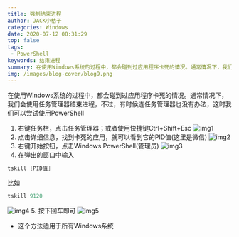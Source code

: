 ```yaml
---
title: 强制结束进程
author: JACK小桔子
categories: Windows
date: 2020-07-12 08:31:29
top: false
tags: 
 - PowerShell
keywords: 结束进程
summary: 在使用Windows系统的过程中，都会碰到过应用程序卡死的情况。通常情况下，我们会使用任务管理器结束进程，不过，有时候连任务管理器也没有办法，这时我们可以尝试使用PowerShell
img: /images/blog-cover/blog9.png
---
```

在使用Windows系统的过程中，都会碰到过应用程序卡死的情况。通常情况下，我们会使用任务管理器结束进程，不过，有时候连任务管理器也没有办法，这时我们可以尝试使用PowerShell

1. 右键任务栏，点击任务管理器；或者使用快捷键Ctrl+Shift+Esc
![img1](/images/blog/blog9/img1.png.png "© JACK小桔子")
2. 点击详细信息，找到卡死的应用，就可以看到它的PID值(这里是微信)
![img2](/images/blog/blog9/img2.png.png "© JACK小桔子")
3. 右键开始按钮，点击Windows PowerShell(管理员)
![img3](/images/blog/blog9/img3.png.png "© JACK小桔子")
4. 在弹出的窗口中输入
```PowerShell
tskill [PID值]
```
比如
```PowerShell
tskill 9120
```
![img4](/images/blog/blog9/img4.png.png "© JACK小桔子")
5. 按下回车即可
![img5](/images/blog/blog9/img5.png.png "© JACK小桔子")
* 这个方法适用于所有Windows系统
